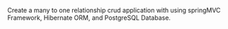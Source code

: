 Create a many to one relationship crud application with using springMVC Framework, Hibernate ORM, and PostgreSQL Database.
